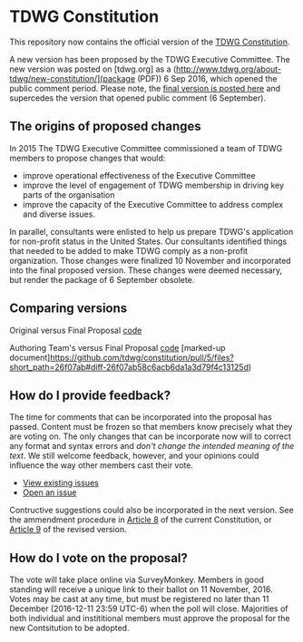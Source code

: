 # TDWG Constitution

This repository now contains the official version of the [TDWG Constitution](constitution.md).

A new version has been proposed by the TDWG Executive Committee.  The new version was posted on [tdwg.org] as a (http://www.tdwg.org/about-tdwg/new-constitution/](package (PDF)) 6 Sep 2016, which opened the public comment period.  Please note, the [final version is posted here](constitution/revised-proposal.md) and supercedes the version that opened public comment (6 September).

## The origins of proposed changes

In 2015 The TDWG Executive Committee commissioned a team of TDWG members to propose changes that would:  
- improve operational effectiveness of the Executive Committee  
- improve the level of engagement of TDWG membership in driving key parts of the organisation  
- improve the capacity of the Executive Committee to address complex and diverse issues.  

In parallel, consultants were enlisted to help us prepare TDWG's application for non-profit status in the United States.  Our consultants identified things that needed to be added to make TDWG comply as a non-profit organization.  Those changes were finalized 10 November and incorporated into the final proposed version.  These changes were deemed necessary, but render the package of 6 September obsolete.

## Comparing versions

Original versus Final Proposal [code](https://github.com/tdwg/constitution/compare/master...revised-proposal)  

Authoring Team's versus Final Proposal [code](https://github.com/tdwg/constitution/pull/5/files) [marked-up document]https://github.com/tdwg/constitution/pull/5/files?short_path=26f07ab#diff-26f07ab58c6acb6da1a3d79f4c13125d)  

## How do I provide feedback?  
The time for comments that can be incorporated into the proposal has passed.  Content must be frozen so that members know precisely what they are voting on.  The only changes that can be incorporate now will to correct any format and syntax errors and *don't change the intended meaning of the text*.  We still welcome feedback, however, and your opinions could influence the way other members cast their vote.  

- [View existing issues](https://github.com/tdwg/constitution/issues/)  
- [Open an issue](https://github.com/tdwg/constitution/issues/new)  

Contructive suggestions could also be incorporated in the next version.  See the ammendment procedure in [Article 8](https://github.com/tdwg/constitution/blob/master/constitution.md#article-8-amendments) of the current Constitution, or [Article 9](https://github.com/tdwg/constitution/blob/revised-proposal/constitution.md#article-9-amendments) of the revised version.

## How do I vote on the proposal?

The vote will take place online via SurveyMonkey. Members in good standing will receive a unique link to their ballot on 11 November, 2016. Votes may be cast at any time, but must be registered no later than 11 December (2016-12-11 23:59 UTC-6) when the poll will close.  Majorities of both individual and instititional members must approve the proposal for the new Contsitution to be adopted.  

